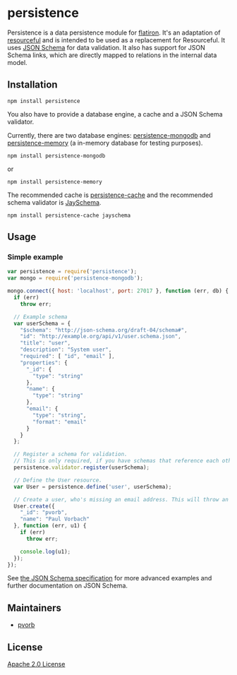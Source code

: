 persistence
===========

Persistence is a data persistence module for [flatiron](http://flatironjs.org/).
It's an adaptation of [resourceful](https://github.com/flatiron/resourceful)
and is intended to be used as a replacement for Resourceful. It uses [JSON
Schema](http://json-schema.org/) for data validation. It also has support for
JSON Schema links, which are directly mapped to relations in the internal data
model.


Installation
------------

    npm install persistence

You also have to provide a database engine, a cache and a JSON Schema validator.

Currently, there are two database engines:
[persistence-mongodb](https://github.com/n-fuse/persistence-mongodb) and
[persistence-memory](https://github.com/n-fuse/persistence-memory) (a in-memory
database for testing purposes).

    npm install persistence-mongodb

or

    npm install persistence-memory

The recommended cache is
[persistence-cache](https://github.com/n-fuse/persistence-cache) and the
recommended schema validator is
[JaySchema](https://github.com/natesilva/jayschema).

    npm install persistence-cache jayschema


Usage
-----

### Simple example

~~~ javascript
var persistence = require('persistence');
var mongo = require('persistence-mongodb');

mongo.connect({ host: 'localhost', port: 27017 }, function (err, db) {
  if (err)
    throw err;

  // Example schema
  var userSchema = {
    "$schema": "http://json-schema.org/draft-04/schema#",
    "id": "http://example.org/api/v1/user.schema.json",
    "title": "user",
    "description": "System user",
    "required": [ "id", "email" ],
    "properties": {
      "_id": {
        "type": "string"
      },
      "name": {
        "type": "string"
      },
      "email": {
        "type": "string",
        "format": "email"
      }
    }
  };

  // Register a schema for validation.
  // This is only required, if you have schemas that reference each other.
  persistence.validator.register(userSchema);

  // Define the User resource.
  var User = persistence.define('user', userSchema);

  // Create a user, who's missing an email address. This will throw an error.
  User.create({
    "_id": "pvorb",
    "name": "Paul Vorbach"
  }, function (err, u1) {
    if (err)
      throw err;

    console.log(u1);
  });
});
~~~

See [the JSON Schema specification](http://json-schema.org) for more advanced
examples and further documentation on JSON Schema.


Maintainers
-----------

  * [pvorb](https://github.com/pvorb)


License
-------

[Apache 2.0 License](LICENSE.txt)
